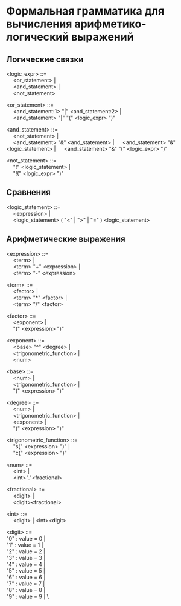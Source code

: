 # Формальная грамматика для вычисления арифметико-логический выражений

## Логические связки
\<logic_expr> ::= \
    &emsp; \<or_statement> | \
    &emsp; \<and_statement> | \
    &emsp; \<not_statement> 

\<or_statement> ::= \
    &emsp; \<and_statement:1> "|" \<and_statement:2> | \
    &emsp; \<and_statement> "|" "(" \<logic_expr> ")" 

\<and_statement> ::= \
    &emsp; \<not_statement> | \
    &emsp; \<and_statement> "&" \<and_statement> | 
    &emsp; \<and_statement> "&" \<logic_statement> | 
    &emsp; \<and_statement> "&" "(" \<logic_expr> ")" 

\<not_statement> ::= \
    &emsp; "!" \<logic_statement> | \
    &emsp; "!(" \<logic_expr> ")" 


## Сравнения
\<logic_statement> ::= \
    &emsp; \<expression> | \
    &emsp; \<logic_statement> ( "<" | ">" | "=" ) \<logic_statement> 


## Арифметические выражения
\<expression> ::= \
    &emsp; \<term> | \
    &emsp; \<term> "+" \<expression> | \
    &emsp; \<term> "-" \<expression> 

\<term> ::= \
    &emsp; \<factor> | \
    &emsp; \<term> "*" \<factor> | \
    &emsp; \<term> "/" \<factor> 

\<factor> ::= \
    &emsp; \<exponent> | \
    &emsp; "(" \<expression> ")" 

\<exponent> ::= \
    &emsp; \<base> "^" \<degree> | \
    &emsp; \<trigonometric_function> | \
    &emsp; \<num> 

\<base> ::= \
    &emsp; \<num> | \
    &emsp; \<trigonometric_function> | \
    &emsp; "(" \<expression> ")" 

\<degree> ::= \
    &emsp; \<num> | \
    &emsp; \<trigonometric_function> | \
    &emsp; \<exponent> | \
    &emsp; "(" \<expression> ")" 
    
\<trigonometric_function> ::= \
    &emsp; "s(" \<expression> ")" | \
    &emsp; "c(" \<expression> ")" 

\<num> ::= \
    &emsp; \<int> | \
    &emsp; \<int>"."\<fractional> 

\<fractional> ::= \
    &emsp; \<digit> | \
    &emsp; \<digit>\<fractional>

\<int> ::= \
    &emsp; \<digit> | \<int>\<digit>

\<digit> ::= \
    "0" : value = 0 | \
    "1" : value = 1 | \
    "2" : value = 2 | \
    "3" : value = 3 | \
    "4" : value = 4 | \
    "5" : value = 5 | \
    "6" : value = 6 | \
    "7" : value = 7 | \
    "8" : value = 8 | \
    "9" : value = 9 | \




